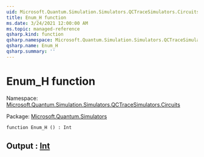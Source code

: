 ```yaml
---
uid: Microsoft.Quantum.Simulation.Simulators.QCTraceSimulators.Circuits.Enum_H
title: Enum_H function
ms.date: 3/24/2021 12:00:00 AM
ms.topic: managed-reference
qsharp.kind: function
qsharp.namespace: Microsoft.Quantum.Simulation.Simulators.QCTraceSimulators.Circuits
qsharp.name: Enum_H
qsharp.summary: ''
---
```


# Enum_H function

Namespace: [Microsoft.Quantum.Simulation.Simulators.QCTraceSimulators.Circuits](xref:Microsoft.Quantum.Simulation.Simulators.QCTraceSimulators.Circuits)

Package: [Microsoft.Quantum.Simulators](https://nuget.org/packages/Microsoft.Quantum.Simulators)




```qsharp
function Enum_H () : Int
```


## Output : [Int](xref:microsoft.quantum.lang-ref.int)

